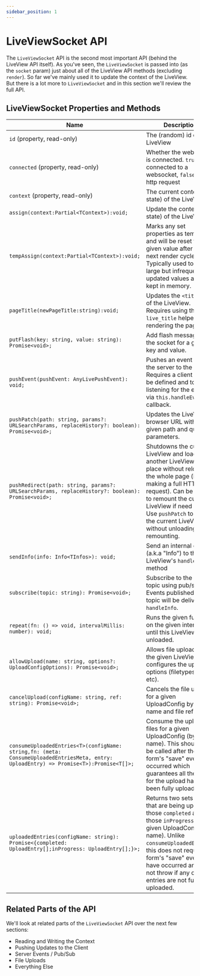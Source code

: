 ```yaml
---
sidebar_position: 1
---
```


# LiveViewSocket API

The `LiveViewSocket` API is the second most important API (behind the LiveView API itself). As you've seen, the
`LiveViewSocket` is passed into (as the `socket` param) just about all of the LiveView API methods (excluding `render`).
So far we've mainly used it to update the context of the LiveView. But there is a lot more to `LiveViewSocket` and in
this section we'll review the full API.

## LiveViewSocket Properties and Methods

| Name                                                                                                                                   | Description                                                                                                                                                                                                                                                                                      |
| -------------------------------------------------------------------------------------------------------------------------------------- | ------------------------------------------------------------------------------------------------------------------------------------------------------------------------------------------------------------------------------------------------------------------------------------------------ |
| `id` (property, read-only)                                                                                                             | The (random) id of the LiveView                                                                                                                                                                                                                                                                  |
| `connected` (property, read-only)                                                                                                      | Whether the websocket is connected. `true` if connected to a websocket, `false` for http request                                                                                                                                                                                                 |
| `context` (property, read-only)                                                                                                        | The current context (i.e. state) of the LiveView                                                                                                                                                                                                                                                 |
| `assign(context:Partial<TContext>):void;`                                                                                              | Update the context (i.e. state) of the LiveView                                                                                                                                                                                                                                                  |
| `tempAssign(context:Partial<TContext>):void;`                                                                                          | Marks any set properties as temporary and will be reset to the given value after the next render cycle. Typically used to ensure large but infrequently updated values are not kept in memory.                                                                                                   |
| `pageTitle(newPageTitle:string):void;`                                                                                                 | Updates the `<title>` tag of the LiveView. Requires using the `live_title` helper in rendering the page.                                                                                                                                                                                         |
| `putFlash(key: string, value: string): Promise<void>;`                                                                                 | Add flash message to the socket for a given key and value.                                                                                                                                                                                                                                       |
| `pushEvent(pushEvent: AnyLivePushEvent): void;`                                                                                        | Pushes an event from the server to the client. Requires a client `Hook` to be defined and to be listening for the event via `this.handleEvent` callback.                                                                                                                                         |
| `pushPatch(path: string, params?: URLSearchParams, replaceHistory?: boolean): Promise<void>;`                                          | Updates the LiveView's browser URL with the given path and query parameters.                                                                                                                                                                                                                     |
| `pushRedirect(path: string, params?: URLSearchParams, replaceHistory?: boolean): Promise<void>;`                                       | Shutdowns the current LiveView and loads another LiveView in its place without reloading the whole page (i.e. making a full HTTP request). Can be used to remount the current LiveView if need be. Use `pushPatch` to update the current LiveView without unloading and remounting.              |
| `sendInfo(info: Info<TInfos>): void;`                                                                                                  | Send an internal event (a.k.a "Info") to the LiveView's `handleInfo` method                                                                                                                                                                                                                      |
| `subscribe(topic: string): Promise<void>;`                                                                                             | Subscribe to the given topic using pub/sub. Events published to this topic will be delivered to `handleInfo`.                                                                                                                                                                                    |
| `repeat(fn: () => void, intervalMillis: number): void;`                                                                                | Runs the given function on the given interval until this LiveView is unloaded.                                                                                                                                                                                                                   |
| `allowUpload(name: string, options?: UploadConfigOptions): Promise<void>;`                                                             | Allows file uploads for the given LiveView and configures the upload options (filetypes, size, etc).                                                                                                                                                                                             |
| `cancelUpload(configName: string, ref: string): Promise<void>;`                                                                        | Cancels the file upload for a given UploadConfig by config name and file ref.                                                                                                                                                                                                                    |
| `consumeUploadedEntries<T>(configName: string,fn: (meta: ConsumeUploadedEntriesMeta, entry: UploadEntry) => Promise<T>):Promise<T[]>;` | Consume the uploaded files for a given UploadConfig (by name). This should only be called after the form's "save" event has occurred which guarantees all the files for the upload have been fully uploaded.                                                                                     |
| `uploadedEntries(configName: string): Promise<{completed: UploadEntry[];inProgress: UploadEntry[];}>;`                                 | Returns two sets of files that are being uploaded, those `completed` and those `inProgress` for a given UploadConfig (by name). Unlike `consumeUploadedEntries`, this does not require the form's "save" event to have occurred and will not throw if any of the entries are not fully uploaded. |

## Related Parts of the API

We'll look at related parts of the `LiveViewSocket` API over the next few sections:

- Reading and Writing the Context
- Pushing Updates to the Client
- Server Events / Pub/Sub
- File Uploads
- Everything Else
